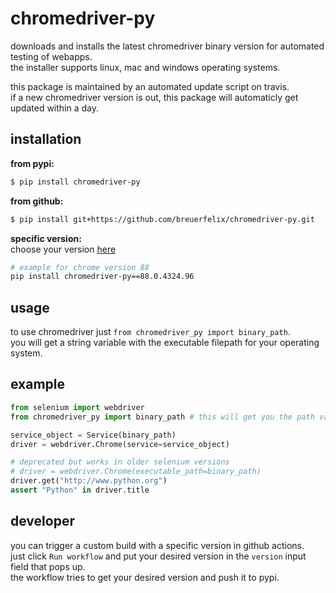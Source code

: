 # chromedriver-py

downloads and installs the latest chromedriver binary version for automated testing of webapps.  
the installer supports linux, mac and windows operating systems.

this package is maintained by an automated update script on travis.  
if a new chromedriver version is out, this package will automaticly get updated within a day.

## installation

__from pypi:__
```bash
$ pip install chromedriver-py
```

__from github:__
```bash
$ pip install git+https://github.com/breuerfelix/chromedriver-py.git
```

__specific version:__  
choose your version [here](https://pypi.org/project/chromedriver-py/#history)
```bash
# example for chrome version 88
pip install chromedriver-py==88.0.4324.96
```

## usage

to use chromedriver just `from chromedriver_py import binary_path`.  
you will get a string variable with the executable filepath for your operating system.

## example
```python
from selenium import webdriver
from chromedriver_py import binary_path # this will get you the path variable

service_object = Service(binary_path)
driver = webdriver.Chrome(service=service_object)

# deprecated but works in older selenium versions
# driver = webdriver.Chrome(executable_path=binary_path)
driver.get("http://www.python.org")
assert "Python" in driver.title
```

## developer

you can trigger a custom build with a specific version in github actions.  
just click `Run workflow` and put your desired version in the `version` input field that pops up.  
the workflow tries to get your desired version and push it to pypi.
